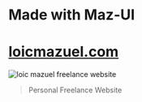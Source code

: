 # Made with Maz-UI

# [loicmazuel.com](loicmazuel.com)

![loic mazuel freelance website](https://louismazel.github.io/maz-ui/_nuxt/img/loicmazuel.08f64a3.png)

> Personal Freelance Website

